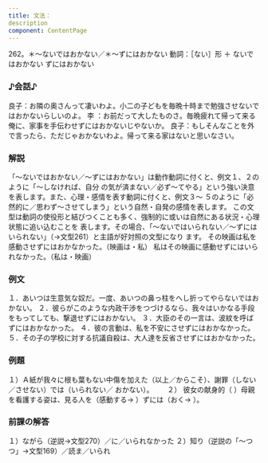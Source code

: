 ```yaml
---
title: 文法：
description
component: ContentPage
---
```



262。＊～ないではおかない／＊～ずにはおかない
動詞：［ない］形 ＋ ないではおかない
ずにはおかない
### ♪会話♪
良子：お隣の奥さんって凄いわよ。小二の子どもを毎晩十時まで勉強させないではおかないらしいのよ。 李 ：お前だって大したものさ。毎晩疲れて帰って来る俺に、家事を手伝わせずにはおかないじやないか。 良子：もしそんなことを外で言ったら、ただじゃおかないわよ。帰って来る家はないと思いなさい。
### 解説
「～ないではおかない／～ずにはおかない」は動作動詞に付くと、例文１、２のように「～しなければ、自分 の気が済まない／必ず～てやる」という強い決意を表します。また、心理・感情を表す動詞に付くと、例文３～ ５のように「必然的に／思わず～させてしまう」という自然・自発の感情を表します。
この文型は動詞の使役形と結びつくことも多く、強制的に或いは自然にある状況・心理状態に追い込むことを 表します。その場合、「～ないではいられない／～ずにはいられない」（→文型261）と主語が好対照の文型になり ます。
その映画は私を感動させずにはおかなかった。（映画は・私） 私はその映画に感動せずにはいられなかった。（私は・映画）
### 例文
１．あいつは生意気な奴だ。一度、あいつの鼻っ柱をへし折ってやらないではおかない。
２．彼らがこのような内政干渉をつづけるなら、我々はいかなる手段をもってしても、撃退せずにはおかない。
３．大臣のその一言は、波紋を呼ばずにはおかなかった。
４．彼の言動は、私を不安にさせずにはおかなかった。
５．その子の学校に対する抗議自殺は、大人達を反省させずにはおかなかった。
### 例題
１）Ａ紙が我々に根も葉もない中傷を加えた（以上／からこそ）、謝罪（しない／させない）では（いられない／
おかない）。      
２） 彼女の献身的（ ）母親を看護する姿は、見る人を（感動する→ ）ずには（おく→ ）。
### 前課の解答
１）ながら（逆説→文型270）／に／いられなかった
２）知り（逆説の「～つつ」→文型169）／読ま／いられ

